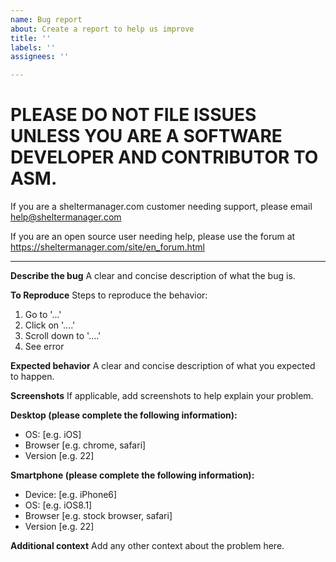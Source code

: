 ```yaml
---
name: Bug report
about: Create a report to help us improve
title: ''
labels: ''
assignees: ''

---
```


# PLEASE DO NOT FILE ISSUES UNLESS YOU ARE A SOFTWARE DEVELOPER AND CONTRIBUTOR TO ASM.

If you are a sheltermanager.com customer needing support, please email help@sheltermanager.com

If you are an open source user needing help, please use the forum at https://sheltermanager.com/site/en_forum.html

----------------------------------------------------


**Describe the bug**
A clear and concise description of what the bug is.

**To Reproduce**
Steps to reproduce the behavior:
1. Go to '...'
2. Click on '....'
3. Scroll down to '....'
4. See error

**Expected behavior**
A clear and concise description of what you expected to happen.

**Screenshots**
If applicable, add screenshots to help explain your problem.

**Desktop (please complete the following information):**
 - OS: [e.g. iOS]
 - Browser [e.g. chrome, safari]
 - Version [e.g. 22]

**Smartphone (please complete the following information):**
 - Device: [e.g. iPhone6]
 - OS: [e.g. iOS8.1]
 - Browser [e.g. stock browser, safari]
 - Version [e.g. 22]

**Additional context**
Add any other context about the problem here.
